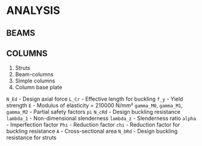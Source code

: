 # ANALYSIS

<!-- TODO: put calculation processes docs once and for all... -->
<!-- TODO: use either textbook examples or published sci/steelwork examples -->

## BEAMS

## COLUMNS

1. Struts
2. Beam-columns
3. Simple columns
4. Column base plate

`N_Ed` - Design axial force
`L_Cr` - Effective length for buckling
`f_y` - Yield strength
`E` - Modulus of elasticity = 210000 N/mm²
`gamma_M0`, `gamma_M1`, `gamma_M2` - Partial safety factors
`pi`
`N_cRd` - Design buckling resistance
`lambda_1` - Non-dimensional slenderness
`lambda_z` - Slenderness ratio
`alpha` - Imperfection factor
`Phi` - Reduction factor
`chi` - Reduction factor for buckling resistance
`A` - Cross-sectional area
`N_bRd` - Design buckling resistance for struts
